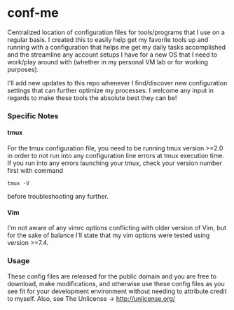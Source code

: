 # conf-me
Centralized location of configuration files for tools/programs that I use on a regular basis. I created this to easily help get my favorite tools up and running with a configuration that helps me get my daily tasks accomplished and the streamline any account setups I have for a new OS that I need to work/play around with (whether in my personal VM lab or for working purposes).

I'll add new updates to this repo whenever I find/discover new configuration settings that can further optimize my processes. I welcome any input in regards to make these tools the absolute best they can be!

### Specific Notes
#### tmux
For the tmux configuration file, you need to be running tmux version >=2.0 in order to not run into any configuration line errors at tmux execution time. If you run into any errors launching your tmux, check your version number first with command 

`tmux -V` 

before troubleshooting any further. 

#### Vim
I'm not aware of any vimrc options conflicting with older version of Vim, but for the sake of balance I'll state that my vim options were tested using version >=7.4.

### Usage
These config files are released for the public domain and you are free to download, make modifications, and otherwise use these config files as you see fit for your development environment without needing to attribute credit to myself.  Also, see The Unlicense -> http://unlicense.org/
